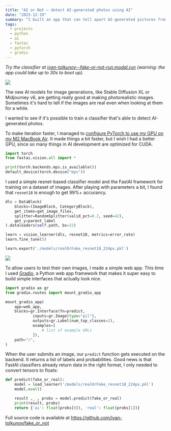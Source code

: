 ```yaml
---
title: "AI or Not — detect AI-generated photos using AI"
date: "2023-12-19"
summary: "I built an app that can tell apart AI-generated pictures from real photos. It can easily detect outputs from Midjourney v6 or SDXL. Try it here."
tags:
  - projects
  - python
  - ai
  - fastai
  - pytorch
  - gradio
---
```


_Try the classifier at [ivan-tolkunov--fake-or-not-run.modal.run](https://ivan-tolkunov--fake-or-not-run.modal.run/) (warning: the app could take up to 30s to boot up)._

![](/images/ai_or_not_ui.png)

The new AI models for image generations, like Stable Diffusion XL or Midjourney v6, are getting really good at making photorealistic images. Sometimes it's hard to tell if the images are real even when looking at them for a while.

I wanted to see if it's possible to train a classifier that's able to detect AI-generated photos.

To make iteration faster, I managed to [configure PyTorch to use my GPU on my M2 MacBook Air](https://pytorch.org/docs/stable/notes/mps.html). It made things a bit faster, but I wish I had a better GPU, since so many things in AI development are optimized for CUDA.

```python
import torch
from fastai.vision.all import *

print(torch.backends.mps.is_available())
default_device(torch.device("mps"))
```

I used a simple resnet-based classifier model and the FastAI framework for training on a dataset of images. After playing with parameters a bit, I found that `resnet18` is enough to get 99%+ accurancy.

```python
dls = DataBlock(
    blocks=(ImageBlock, CategoryBlock),
    get_items=get_image_files,
    splitter=RandomSplitter(valid_pct=0.2, seed=42),
    get_y=parent_label
).dataloaders(self.path, bs=32)

learn = vision_learner(dls, resnet18, metrics=error_rate)
learn.fine_tune(5)

learn.export('./models/realOrFake_resnet18_224px.pkl')
```

![](/images/confusion_matrix.jpg)

To allow users to test their own images, I made a simple web app. This time I used [Gradio](https://www.gradio.app/), a Python web app framework that makes it super easy to build simple interfaces that actually look nice.

```python
import gradio as gr
from gradio.routes import mount_gradio_app

mount_gradio_app(
    app=web_app,
    blocks=gr.Interface(fn=predict,
            inputs=gr.Image(type="pil"),
            outputs=gr.Label(num_top_classes=2),
            examples=[
                # list of example URLs
            ]),
    path="/",
)
```

When the user submits an image, our `predict` function gets executed on the backend. It returns a list of labels and probabilities. Good news is that FastAI classifiers already return data in the right format, I only needed to convert tensors to floats:

```python
def predict(fake_or_real):
    model = load_learner('/models/realOrFake_resnet18_224px.pkl')
    model.eval()

    result ,_ , probs = model.predict(fake_or_real)
    print(result, probs)
    return {'ai': float(probs[0]), 'real': float(probs[1])}
```

Full source code is available at https://github.com/ivan-tolkunov/fake_or_not

